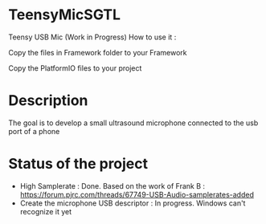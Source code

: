 # TeensyMicSGTL
Teensy USB Mic (Work in Progress)
How to use it :

Copy the files in Framework folder to your Framework

Copy the PlatformIO files to your project

# Description
The goal is to develop a small ultrasound microphone connected to the usb port of a phone

# Status of the project
- High Samplerate : Done. Based on the work of Frank B : https://forum.pjrc.com/threads/67749-USB-Audio-samplerates-added
- Create the microphone USB descriptor : In progress. Windows can't recognize it yet
